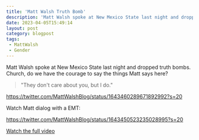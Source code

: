 ```yaml
---
title: 'Matt Walsh Truth Bomb'
description: 'Matt Walsh spoke at New Mexico State last night and dropped truth bombs.'
date: 2023-04-05T15:49:14
layout: post
category: blogpost
tags:
 - MattWalsh
 - Gender
---
```

Matt Walsh spoke at New Mexico State last night and dropped truth bombs. Church, do we have the courage to say the things Matt says here?

> "They don't care about you, but I do."

https://twitter.com/MattWalshBlog/status/1643460289671892992?s=20

Watch Matt dialog with a EMT:

https://twitter.com/MattWalshBlog/status/1643450523235028995?s=20

[Watch the full video](https://www.ecrosstexas.com/videos/how-the-trans-agenda-destroys-human-life-and-common-sense-or-matt-walsh-live-at-new-mexico-state/)